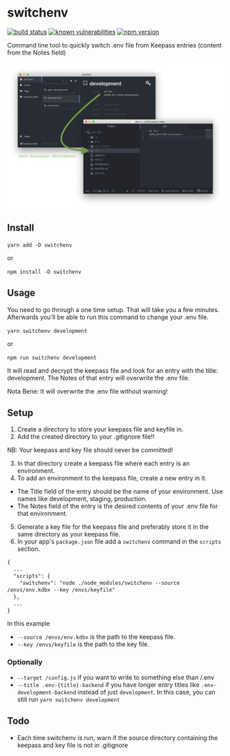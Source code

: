 # switchenv
[![build status](https://travis-ci.org/christiaanwesterbeek/switchenv.svg?branch=master)](https://travis-ci.org/christiaanwesterbeek/switchenv)
[![known vulnerabilities](https://snyk.io/test/github/christiaanwesterbeek/switchenv/badge.svg?targetFile=package.json)](https://snyk.io/test/github/christiaanwesterbeek/switchenv?targetFile=package.json)
[![npm version](https://badge.fury.io/js/switchenv.svg)](https://www.npmjs.org/package/switchenv)

Command line tool to quickly switch .env file from Keepass entries (content from the Notes field)

![thousand words](https://raw.githubusercontent.com/christiaanwesterbeek/switchenv/develop/media/thousand-words.png)


## Install

`yarn add -D switchenv`

or

`npm install -D switchenv`

## Usage

You need to go through a one time setup. That will take you a few minutes.
Afterwards you'll be able to run this command to change your .env file.

`yarn switchenv development`

or

`npm run switchenv development`

It will read and decrypt the keepass file and look for an entry with the title: development.
The Notes of that entry will overwrite the .env file.

Nota Bene: It will overwrite the .env file without warning!

## Setup

1. Create a directory to store your keepass file and keyfile in.
2. Add the created directory to your .gitignore file!!

NB: Your keepass and key file should never be committed!

3. In that directory create a keepass file where each entry is an environment.
4. To add an environment to the keepass file, create a new entry in it.
  - The Title field of the entry should be the name of your environment. Use names like development, staging, production.
  - The Notes field of the entry is the desired contents of your .env file for that environment.
5. Generate a key file for the keepass file and preferably store it in the same directory as your keepass file.
6. In your app's `package.json` file add a `switchenv` command in the `scripts` section.

```
{
  ...
  "scripts": {
    "switchenv": "node ./node_modules/switchenv --source /envs/env.kdbx --key /envs/keyfile"
  },
  ...
}
```

In this example
- `--source /envs/env.kdbx` is the path to the keepass file.
- `--key /envs/keyfile` is the path to the key file.

### Optionally

- `--target /config.js` if you want to write to something else than /.env
- `--title .env-{title}-backend` if you have longer entry titles like `.env-development-backend` instead of just `development`. In this case, you can still run `yarn switchenv development`

## Todo

- Each time switchenv is run, warn if the source directory containing the keepass and key file is not in .gitignore
